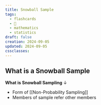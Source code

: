 ```yaml
---
title: Snowball Sample
tags:
  - flashcards
  - 🌱
  - mathematics
  - statistics
draft: false
creation: 2024-09-05
updated: 2024-09-05
cssclasses: 
---
```

## What is a Snowball Sample

**What is Snowball Sampling**
↓
- Form of [[Non-Probability Sampling]]
- Members of sample refer other members
<!--SR:!2024-12-13,4,270-->
